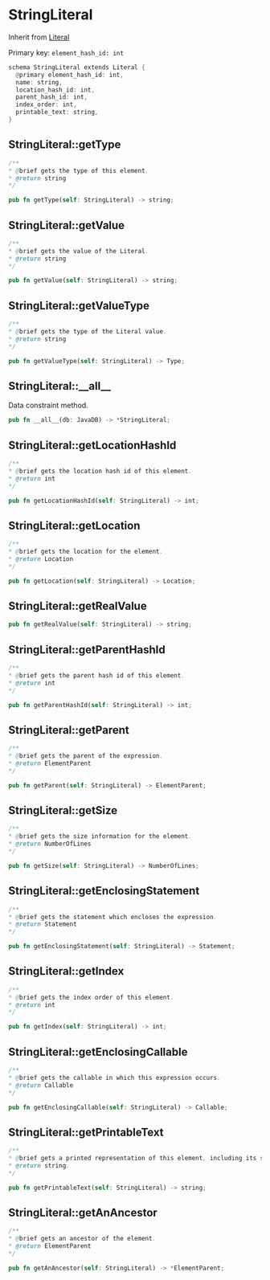 # StringLiteral

Inherit from [Literal](./Literal.md)

Primary key: `element_hash_id: int`

```rust
schema StringLiteral extends Literal {
  @primary element_hash_id: int,
  name: string,
  location_hash_id: int,
  parent_hash_id: int,
  index_order: int,
  printable_text: string,
}
```
## StringLiteral::getType

```java
/**
* @brief gets the type of this element.
* @return string
*/
```
```rust
pub fn getType(self: StringLiteral) -> string;
```
## StringLiteral::getValue

```java
/**
* @brief gets the value of the Literal.
* @return string
*/
```
```rust
pub fn getValue(self: StringLiteral) -> string;
```
## StringLiteral::getValueType

```java
/**
* @brief gets the type of the Literal value.
* @return string
*/
```
```rust
pub fn getValueType(self: StringLiteral) -> Type;
```
## StringLiteral::\_\_all\_\_

Data constraint method.

```rust
pub fn __all__(db: JavaDB) -> *StringLiteral;
```
## StringLiteral::getLocationHashId

```java
/**
* @brief gets the location hash id of this element.
* @return int
*/
```
```rust
pub fn getLocationHashId(self: StringLiteral) -> int;
```
## StringLiteral::getLocation

```java
/**
* @brief gets the location for the element.
* @return Location
*/
```
```rust
pub fn getLocation(self: StringLiteral) -> Location;
```
## StringLiteral::getRealValue

```rust
pub fn getRealValue(self: StringLiteral) -> string;
```
## StringLiteral::getParentHashId

```java
/**
* @brief gets the parent hash id of this element.
* @return int
*/
```
```rust
pub fn getParentHashId(self: StringLiteral) -> int;
```
## StringLiteral::getParent

```java
/**
* @brief gets the parent of the expression.
* @return ElementParent 
*/
```
```rust
pub fn getParent(self: StringLiteral) -> ElementParent;
```
## StringLiteral::getSize

```java
/**
* @brief gets the size information for the element.
* @return NumberOfLines
*/
```
```rust
pub fn getSize(self: StringLiteral) -> NumberOfLines;
```
## StringLiteral::getEnclosingStatement

```java
/**
* @brief gets the statement which encloses the expression.
* @return Statement 
*/
```
```rust
pub fn getEnclosingStatement(self: StringLiteral) -> Statement;
```
## StringLiteral::getIndex

```java
/**
* @brief gets the index order of this element.
* @return int
*/
```
```rust
pub fn getIndex(self: StringLiteral) -> int;
```
## StringLiteral::getEnclosingCallable

```java
/**
* @brief gets the callable in which this expression occurs.
* @return Callable 
*/
```
```rust
pub fn getEnclosingCallable(self: StringLiteral) -> Callable;
```
## StringLiteral::getPrintableText

```java
/**
* @brief gets a printed representation of this element, including its structure where applicable.
* @return string.
*/
```
```rust
pub fn getPrintableText(self: StringLiteral) -> string;
```
## StringLiteral::getAnAncestor

```java
/**
* @brief gets an ancestor of the element.
* @return ElementParent 
*/
```
```rust
pub fn getAnAncestor(self: StringLiteral) -> *ElementParent;
```
